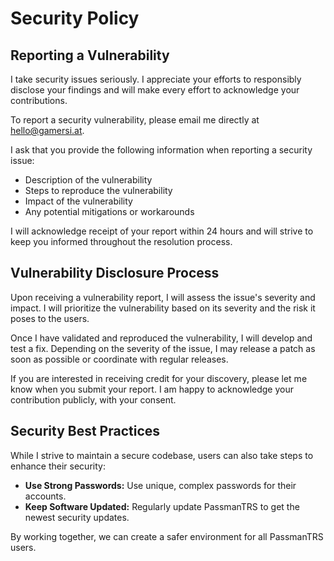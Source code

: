 # Security Policy

## Reporting a Vulnerability

I take security issues seriously. I appreciate your efforts to responsibly disclose your findings and will make every effort to acknowledge your contributions.

To report a security vulnerability, please email me directly at [hello@gamersi.at](mailto:hello@gamersi.at).

I ask that you provide the following information when reporting a security issue:

- Description of the vulnerability
- Steps to reproduce the vulnerability
- Impact of the vulnerability
- Any potential mitigations or workarounds

I will acknowledge receipt of your report within 24 hours and will strive to keep you informed throughout the resolution process.

## Vulnerability Disclosure Process

Upon receiving a vulnerability report, I will assess the issue's severity and impact. I will prioritize the vulnerability based on its severity and the risk it poses to the users.

Once I have validated and reproduced the vulnerability, I will develop and test a fix. Depending on the severity of the issue, I may release a patch as soon as possible or coordinate with regular releases.

If you are interested in receiving credit for your discovery, please let me know when you submit your report. I am happy to acknowledge your contribution publicly, with your consent.

## Security Best Practices

While I strive to maintain a secure codebase, users can also take steps to enhance their security:

- **Use Strong Passwords:** Use unique, complex passwords for their accounts.
- **Keep Software Updated:** Regularly update PassmanTRS to get the newest security updates.

By working together, we can create a safer environment for all PassmanTRS users.

